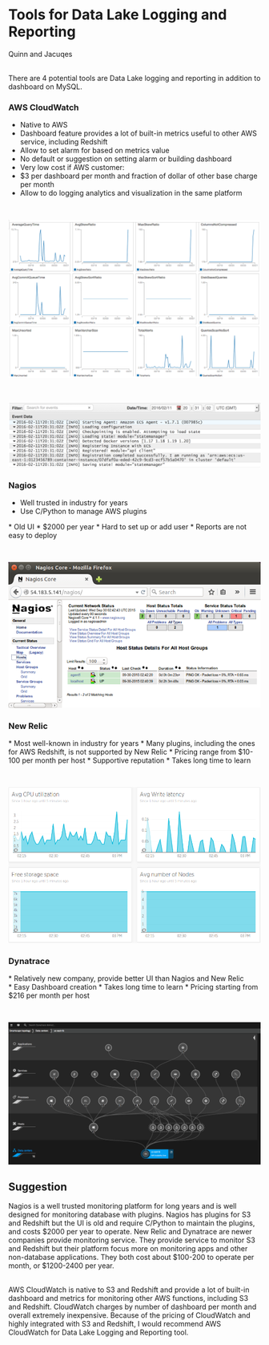 # Tools for Data Lake Logging and Reporting
Quinn and Jacuqes
<br><br>

There are 4 potential tools are Data Lake logging and reporting in addition to dashboard on MySQL.


### AWS CloudWatch
* Native to AWS
* Dashboard feature provides a lot of built-in metrics useful to other AWS service, including Redshift
* Allow to set alarm for based on metrics value
* No default or suggestion on setting alarm or building dashboard
* Very low cost if AWS customer: 
* $3 per dashboard per month and fraction of dollar of other base charge per month
* Allow to do logging analytics and visualization in the same platform

<br>

![Screenshot](image/redshift_monitoring.gif)

<br>

![Screenshot](image/cw_log_stream.png)

### Nagios
* Well trusted in industry for years
* Use C/Python to manage AWS plugins

* Old UI
* $2000 per year
* Hard to set up or add user
* Reports are not easy to deploy

<br>

![Screenshot](image/agent-simple-monitor.png)

### New Relic
* Most well-known in industry for years
* Many plugins, including the ones for AWS Redshift, is not supported by New Relic
* Pricing range from $10-100 per month per host
* Supportive reputation
* Takes long time to learn

<br>

![Screenshot](image/AWS_Elasticsearch.png)

### Dynatrace
* Relatively new company, provide better UI than Nagios and New Relic
* Easy Dashboard creation
* Takes long time to learn
* Pricing starting from $216 per month per host

<br>

![Screenshot](image/smartscape-aws-1600-cf8d970663.png)

## Suggestion
Nagios is a well trusted monitoring platform for long years and is well designed for monitoring database with plugins. Nagios has plugins for S3 and Redshift but the UI is old and require C/Python to maintain the plugins, and costs $2000 per year to operate. New Relic and Dynatrace are newer companies provide monitoring service. They provide service to monitor S3 and Redshift but their platform focus more on monitoring apps and other non-database applications. They both cost about $100-200 to operate per month, or $1200-2400 per year. 
<br><br>

AWS CloudWatch is native to S3 and Redshift and provide a lot of built-in dashboard and metrics for monitoring other AWS functions, including S3 and Redshift. CloudWatch charges by number of dashboard per month and overall extremely inexpensive. Because of the pricing of CloudWatch and highly integrated with S3 and Redshift, I would recommend AWS CloudWatch for Data Lake Logging and Reporting tool.
